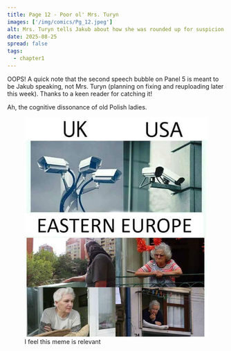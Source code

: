 ```yaml
---
title: Page 12 - Poor ol' Mrs. Turyn
images: ['/img/comics/Pg_12.jpeg']
alt: Mrs. Turyn tells Jakub about how she was rounded up for suspicion of witchcraft for growing thyme.
date: 2025-08-25
spread: false
tags:
  - chapter1
---
```


OOPS! A quick note that the second speech bubble on Panel 5 is meant to be Jakub speaking, not Mrs. Turyn (planning on fixing and reuploading later this week). Thanks to a keen reader for catching it!

Ah, the cognitive dissonance of old Polish ladies.

<figure>
  <img src="/img/blog/security.jpg" alt="A meme in which uk and usa show security cameras for spying, while eastern europe has a set of images of babushkas"/>
  <figcaption>I feel this meme is relevant</figcaption>
</figure> 